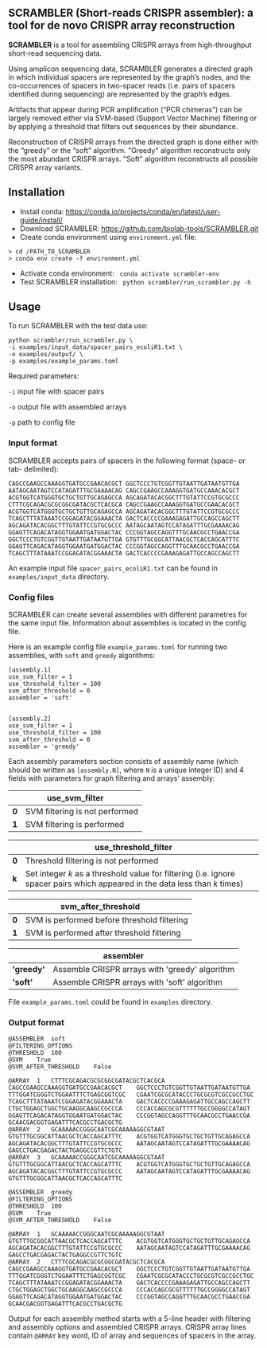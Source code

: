 ## SCRAMBLER (Short-reads CRISPR assembler): a tool for de novo CRISPR array reconstruction

**SCRAMBLER** is a tool for assembling CRISPR arrays from high-throughput short-read sequencing data.

Using amplicon sequencing data, SCRAMBLER generates a directed graph in which individual spacers are represented by the graph’s nodes, and the co-occurrences of spacers in two-spacer reads (i.e. pairs of spacers identified during sequencing) are represented by the graph’s edges. 

Artifacts that appear during PCR amplification (“PCR chimeras”) can be largely removed either via SVM-based (Support Vector Machine) filtering or by applying a threshold that filters out sequences by their abundance.

Reconstruction of CRISPR arrays from the directed graph is done either with the “greedy” or the “soft” algorithm. "Greedy" algorithm reconstructs only the most abundant CRISPR arrays. "Soft" algorithm reconstructs all possible CRISPR array variants.


## Installation
* Install conda:
https://conda.io/projects/conda/en/latest/user-guide/install/
* Download SCRAMBLER:
https://github.com/biolab-tools/SCRAMBLER.git
* Create conda environment using `environment.yml` file:
```
> cd /PATH_TO_SCRAMBLER
> conda env create -f environment.yml
```
* Activate conda environment:
``` conda activate scrambler-env```
* Test SCRAMBLER installation:
``` python scrambler/run_scrambler.py -h```




## Usage
To run SCRAMBLER with the test data use:
``` 
python scrambler/run_scrambler.py \
-i examples/input_data/spacer_pairs_ecoliR1.txt \
-o examples/output/ \
-p examples/example_params.toml 
```
Required parameters:

`-i` input file with spacer pairs

`-o` output file with assembled arrays

`-p` path to config file

### Input format
SCRAMBLER accepts pairs of spacers in the following format (space- or tab- delimited):
```
CAGCCGAAGCCAAAGGTGATGCCGAACACGCT GGCTCCCTGTCGGTTGTAATTGATAATGTTGA
AATAGCAATAGTCCATAGATTTGCGAAAACAG CAGCCGAAGCCAAAGGTGATGCCAAACACGCT
ACGTGGTCATGGGTGCTGCTGTTGCAGAGCCA AGCAGATACACGGCTTTGTATTCCGTGCGCCC
CTTTCGCAGACGCGCGGCGATACGCTCACGCA CAGCCGAAGCCAAAGGTGATGCCGAACACGCT
ACGTGGTCATGGGTGCTGCTGTTGCAGAGCCA AGCAGATACACGGCTTTGTATTCCGTGCGCCC
TCAGCTTTATAAATCCGGAGATACGGAAACTA GACTCACCCCGAAAGAGATTGCCAGCCAGCTT
AGCAGATACACGGCTTTGTATTCCGTGCGCCC AATAGCAATAGTCCATAGATTTGCGAAAACAG
GGAGTTCAGACATAGGTGGAATGATGGACTAC CCCGGTAGCCAGGTTTGCAACGCCTGAACCGA
GGCTCCCTGTCGGTTGTAATTGATAATGTTGA GTGTTTGCGGCATTAACGCTCACCAGCATTTC
GGAGTTCAGACATAGGTGGAATGATGGACTAC CCCGGTAGCCAGGTTTGCAACGCCTGAACCGA
TCAGCTTTATAAATCCGGAGATACGGAAACTA GACTCACCCCGAAAGAGATTGCCAGCCAGCTT
```
An example input file `spacer_pairs_ecoliR1.txt` can be found in `examples/input_data` directory.

### Config files
SCRAMBLER can create several assemblies with different parametres for the same input file. Information about assemblies is located in the config file. 

Here is an example config file `example_params.toml` for running two assemblies, with `soft` and `greedy` algorithms: 

```
[assembly.1]
use_svm_filter = 1 
use_threshold_filter = 100
svm_after_threshold = 0 
assembler = 'soft'


[assembly.2] 
use_svm_filter = 1
use_threshold_filter = 100
svm_after_threshold = 0
assembler = 'greedy'
```




Each assembly parameters section consists of assembly name (which should be written as `[assembly.N]`, where `N` is a unique integer ID) and 4 fields with parameters for graph filtering and arrays' assembly:

<table>
    <thead>
        <tr>
            <th colspan=2>use_svm_filter</th>
        </tr>
    </thead>
    <tbody>
        <tr>
            <td style="font-weight:bold">0</td>
            <td>SVM filtering is not performed</td>
        </tr>
        <tr>
            <td style="font-weight:bold">1</td>
            <td>SVM filtering is performed</td>
        </tr>
    </tbody>
</table>

<table>
    <thead>
        <tr>
            <th colspan=2>use_threshold_filter</th>
        </tr>
    </thead>
    <tbody>
        <tr>
            <td style="font-weight:bold">0</td>
            <td>Threshold filtering is not performed</td>
        </tr>
        <tr>
            <td style="font-weight:bold">k</td>
            <td>Set integer <i>k</i> as a threshold value for filtering (i.e. ignore spacer pairs which appeared in the data less than <i>k</i> times)</td>
        </tr>
    </tbody>
</table>

<table>
    <thead>
        <tr>
            <th colspan=2>svm_after_threshold</th>
        </tr>
    </thead>
    <tbody>
        <tr>
            <td style="font-weight:bold">0</td>
            <td>SVM is performed before threshold filtering</td>
        </tr>
        <tr>
            <td style="font-weight:bold">1</td>
            <td>SVM is performed after threshold filtering</td>
        </tr>
    </tbody>
</table>


<table>
    <thead>
        <tr>
            <th colspan=2>assembler</th>
        </tr>
    </thead>
    <tbody>
        <tr>
            <td style="font-weight:bold">'greedy'</td>
            <td>Assemble CRISPR arrays with 'greedy' algorithm </td>
        </tr>
        <tr>
            <td style="font-weight:bold">'soft'</td>
            <td>Assemble CRISPR arrays with 'soft' algorithm</td>
        </tr>
    </tbody>
</table>

File `example_params.toml` could be found in `examples` directory.
### Output format
```
@ASSEMBLER	soft
@FILTERING_OPTIONS
@THRESHOLD	100
@SVM	True
@SVM_AFTER_THRESHOLD	False

@ARRAY	1	CTTTCGCAGACGCGCGGCGATACGCTCACGCA	CAGCCGAAGCCAAAGGTGATGCCGAACACGCT	GGCTCCCTGTCGGTTGTAATTGATAATGTTGA	TTTGGATCGGGTCTGGAATTTCTGAGCGGTCGC	CGAATCGCGCATACCCTGCGCGTCGCCGCCTGC	TCAGCTTTATAAATCCGGAGATACGGAAACTA	GACTCACCCCGAAAGAGATTGCCAGCCAGCTT	CTGCTGGAGCTGGCTGCAAGGCAAGCCGCCCA	CCCACCAGCGCGTTTTTTGCCGGGGCCATAGT	GGAGTTCAGACATAGGTGGAATGATGGACTAC	CCCGGTAGCCAGGTTTGCAACGCCTGAACCGA	GCAACGACGGTGAGATTTCACGCCTGACGCTG
@ARRAY	2	GCAAAAACCGGGCAATCGCAAAAAGGCGTAAT	GTGTTTGCGGCATTAACGCTCACCAGCATTTC	ACGTGGTCATGGGTGCTGCTGTTGCAGAGCCA	AGCAGATACACGGCTTTGTATTCCGTGCGCCC	AATAGCAATAGTCCATAGATTTGCGAAAACAG	GAGCCTGACGAGACTACTGAGGCCGTTCTGTC
@ARRAY	3	GCAAAAACCGGGCAATCGCAAAAAGGCGTAAT	GTGTTTGCGGCATTAACGCTCACCAGCATTTC	ACGTGGTCATGGGTGCTGCTGTTGCAGAGCCA	AGCAGATACACGGCTTTGTATTCCGTGCGCCC	AATAGCAATAGTCCATAGATTTGCGAAAACAG	GTGTTTGCGGCATTAACGCTCACCAGCATTTC

@ASSEMBLER	greedy
@FILTERING_OPTIONS
@THRESHOLD	100
@SVM	True
@SVM_AFTER_THRESHOLD	False

@ARRAY	1	GCAAAAACCGGGCAATCGCAAAAAGGCGTAAT	GTGTTTGCGGCATTAACGCTCACCAGCATTTC	ACGTGGTCATGGGTGCTGCTGTTGCAGAGCCA	AGCAGATACACGGCTTTGTATTCCGTGCGCCC	AATAGCAATAGTCCATAGATTTGCGAAAACAG	GAGCCTGACGAGACTACTGAGGCCGTTCTGTC
@ARRAY	2	CTTTCGCAGACGCGCGGCGATACGCTCACGCA	CAGCCGAAGCCAAAGGTGATGCCGAACACGCT	GGCTCCCTGTCGGTTGTAATTGATAATGTTGA	TTTGGATCGGGTCTGGAATTTCTGAGCGGTCGC	CGAATCGCGCATACCCTGCGCGTCGCCGCCTGC	TCAGCTTTATAAATCCGGAGATACGGAAACTA	GACTCACCCCGAAAGAGATTGCCAGCCAGCTT	CTGCTGGAGCTGGCTGCAAGGCAAGCCGCCCA	CCCACCAGCGCGTTTTTTGCCGGGGCCATAGT	GGAGTTCAGACATAGGTGGAATGATGGACTAC	CCCGGTAGCCAGGTTTGCAACGCCTGAACCGA	GCAACGACGGTGAGATTTCACGCCTGACGCTG
```

Output for each assembly method starts with a 5-line header with filtering and assembly options and assembled CRISPR arrays. CRISPR array lines contain `@ARRAY` key word, ID of array and sequences of spacers in the array.
